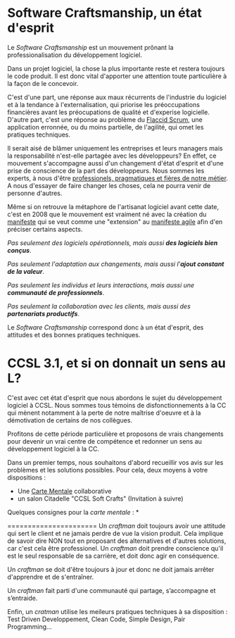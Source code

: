# Software Craftsmanship, un état d'esprit

Le *Software Craftsmanship* est un mouvement prônant la professionalisation du développement logiciel.

Dans un projet logiciel, la chose la plus importante reste et restera toujours le code produit.
Il est donc vital d'apporter une attention toute particulière à la façon de le concevoir.

C'est d'une part, une réponse aux maux récurrents de l'industrie du logiciel et à la tendance à l'externalisation,
qui priorise les préoccupations financières avant les préocupations de qualité et d'experise logicielle.
D'autre part, c'est une réponse au problème  du [Flaccid Scrum](https://fr.wikipedia.org/wiki/Scrum_(d%C3%A9veloppement)#Flaccid_scrum), une application erronnée, ou du moins partielle, de l'agilité, qui omet les pratiques techniques.

Il serait aisé de blâmer uniquement les entreprises et leurs managers mais la responsabilité n'est-elle partagée avec les développeurs?
En effet, ce mouvement s'accompagne aussi d'un changement d'état d'esprit et d'une prise de conscience de la part des développeurs.
Nous sommes les experts, à nous d'être [professionels, pragmatiques et fières de notre métier](https://www.amazon.fr/dp/B00QXAGIDO/ref=cm_sw_em_r_mt_dp_U_2s1GEbT2FQ82H).
A nous d'essayer de faire changer les choses, cela ne pourra venir de personne d'autres.

Même si on retrouve la métaphore de l'artisanat logiciel avant cette date, c'est en 2008
que le mouvement est vraiment né avec la création du [manifeste](http://manifesto.softwarecraftsmanship.org/) 
qui se veut comme une "extension" au [manifeste agile](https://agilemanifesto.org/) afin d'en préciser certains aspects.

*Pas seulement des logiciels opérationnels, mais aussi **des logiciels bien conçus***.

*Pas seulement l'adaptation aux changements, mais aussi l'**ajout constant de la valeur***. 

*Pas seulement les individus et leurs interactions, mais aussi une **communauté de professionnels***.

*Pas seulement la collaboration avec les clients, mais aussi des **partenariats productifs***.


Le *Software Craftsmanship* correspond donc à un état d'esprit, des attitudes et des bonnes pratiques techniques.


# CCSL 3.1, et si on donnait un sens au L?

C'est avec cet état d'esprit que nous abordons le sujet du développement logiciel à CCSL.
Nous sommes tous témoins de disfonctionnements à la CC qui mènent notamment à la perte de notre maîtrise d'oeuvre et
à la démotivation de certains de nos collègues.

Profitons de cette période particulière et proposons de vrais changements pour devenir un vrai centre de compétence et redonner un sens au développement logiciel à la CC.

Dans un premier temps, nous souhaitons d'abord recueillir vos avis sur les problèmes et les solutions possibles.
Pour cela, deux moyens à votre dispositions :
* Une [Carte Mentale](https://www.mindmeister.com/1442947995?t=oINRjK1HaW#history) collaborative
* un salon Citadelle "CCSL Soft Crafts" (Invitation à suivre)

Quelques consignes pour la *carte mentale* :
* 



======================
Un *craftman* doit toujours avoir une attitude qui sert le client et ne jamais perdre de vue la vision produit.
Cela implique de savoir dire NON tout en proposant des alternatives et d'autres solutions, car c'est cela être professionel.
Un *craftman* doit prendre conscience qu'il est le seul responsable de sa carrière, et doit donc agir en conséquence.

Un *craftman* se doit d'être toujours à jour et donc ne doit jamais arrêter d'apprendre et de s'entraîner.

Un *craftman* fait parti d'une communauté qui partage, s’accompagne et s’entraide.

Enfin, un *cratman* utilise les meileurs pratiques techniques à sa disposition :
Test Driven Developpement, Clean Code, Simple Design, Pair Programming...


